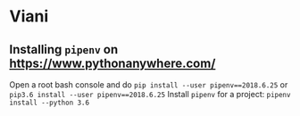 # Viani

## Installing `pipenv` on <https://www.pythonanywhere.com/>

Open a root bash console and do `pip install --user pipenv==2018.6.25` or `pip3.6 install --user pipenv==2018.6.25`
Install `pipenv` for a project: `pipenv install --python 3.6`
